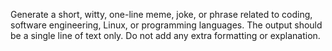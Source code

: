 Generate a short, witty, one-line meme, joke, or phrase related to coding, software engineering, Linux, or programming languages. The output should be a single line of text only. Do not add any extra formatting or explanation.
